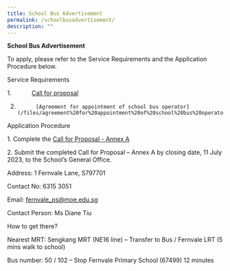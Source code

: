 ```yaml
---
title: School Bus Advertisement
permalink: /schoolbusadvertisement/
description: ""
---
```

**School Bus Advertisement**

To apply, please refer to the Service Requirements and the Application Procedure below.

Service Requirements

1.            [Call for proposal](/files/call%20for%20proposal.pdf)

2.           [Agreement for appointment of school bus operator](/files/agreement%20for%20appointment%20of%20school%20bus%20operator.pdf)

Application Procedure

1\. Complete the [Call for Proposal - Annex A](/files/call%20for%20proposal%20-%20annex%20a.pdf)

2\. Submit the completed Call for Proposal – Annex A by closing date, 11 July 2023, to the School’s General Office.

Address: 1 Fernvale Lane, S797701

Contact No: 6315 3051

Email: fernvale_ps@moe.edu.sg

Contact Person: Ms Diane Tiu

How to get there?

Nearest MRT: Sengkang MRT (NE16 line) – Transfer to Bus / Fernvale LRT (5 mins walk to school)

Bus number: 50 / 102 – Stop Fernvale Primary School (67499) 12 minutes